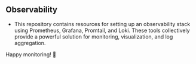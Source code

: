 ## Observability

-   This repository contains resources for setting up an observability stack using Prometheus, Grafana, Promtail, and Loki. These tools collectively provide a powerful solution for monitoring, visualization, and log aggregation.


Happy monitoring! 🚀